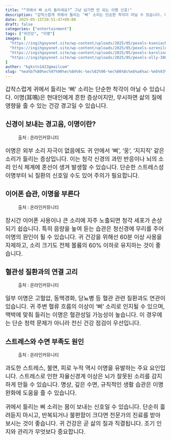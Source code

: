 ```yaml
---
title: "“귀에서 삐 소리 들리세요?” 그냥 넘기면 안 되는 이명 신호!"
description: "갑작스럽게 귀에서 들리는 ‘삐’ 소리는 단순한 착각이 아닐 수 있습니다. 이명(耳鳴)은 현대인에게 흔한 증상이지만, 무시하면 삶의 질에 영향을 줄 수 있는 건강 경고일 수 있습니다."
date: 2025-05-15T20:51:47+09:00
draft: false
categories: ["entertainment"]
tags: ["귀건강", "이명"]
images: [
  "https://ingihgoyonet.site/wp-content/uploads/2025/05/pexels-kseniachernaya-3965524-684x1024.jpg"
  "https://ingihgoyonet.site/wp-content/uploads/2025/05/pexels-ozrenildo-599571-1024x683.jpg"
  "https://ingihgoyonet.site/wp-content/uploads/2025/05/pexels-karolina-grabowska-5206951-1024x683.jpg"
  "https://ingihgoyonet.site/wp-content/uploads/2025/05/pexels-olly-3808057-1024x616.jpg"
]
author: "kgkstn1423gmailcom"
slug: "%ea%b7%80%ec%97%90%ec%84%9c-%ec%82%90-%ec%86%8c%eb%a6%ac-%eb%93%a4%eb%a6%ac%ec%84%b8%ec%9a%94-%ea%b7%b8%eb%83%a5-%eb%84%98%ea%b8%b0%eb%a9%b4-%ec%95%88-%eb%90%98%eb%8a%94-%ec%9d%b4"
---
```


<p style="font-size:18px">갑작스럽게 귀에서 들리는 ‘삐’ 소리는 단순한 착각이 아닐 수 있습니다. 이명(耳鳴)은 현대인에게 흔한 증상이지만, 무시하면 삶의 질에 영향을 줄 수 있는 건강 경고일 수 있습니다.</p> <h2 >신경이 보내는 경고음, 이명이란?</h2> <figure ><img src="https://ingihgoyonet.site/wp-content/uploads/2025/05/pexels-kseniachernaya-3965524-684x1024.jpg" alt="" style="aspect-ratio:16/9;object-fit:cover"/><figcaption >출처 : 온라인커뮤니티</figcaption></figure> <p style="font-size:18px">이명은 외부 소리 자극이 없음에도 귀 안에서 ‘삐’, ‘웅’, ‘지지직’ 같은 소리가 들리는 증상입니다. 이는 청각 신경의 과민 반응이나 뇌의 소리 인식 체계에 혼선이 생겨 발생할 수 있습니다. 단순한 스트레스성 이명부터 뇌 질환의 신호일 수도 있어 주의가 필요합니다.</p> <h2 >이어폰 습관, 이명을 부른다</h2> <figure ><img src="https://ingihgoyonet.site/wp-content/uploads/2025/05/pexels-ozrenildo-599571-1024x683.jpg" alt="" style="aspect-ratio:16/9;object-fit:cover"/><figcaption >출처 : 온라인커뮤니티</figcaption></figure> <p style="font-size:18px">장시간 이어폰 사용이나 큰 소리에 자주 노출되면 청각 세포가 손상되기 쉽습니다. 특히 음량을 높여 듣는 습관은 청신경에 무리를 주어 이명의 원인이 될 수 있습니다. 귀 건강을 위해선 60분 이상 사용을 자제하고, 소리 크기도 전체 볼륨의 60% 이하로 유지하는 것이 좋습니다.</p> <h2 >혈관성 질환과의 연결 고리</h2> <figure ><img src="https://ingihgoyonet.site/wp-content/uploads/2025/05/pexels-karolina-grabowska-5206951-1024x683.jpg" alt="" style="aspect-ratio:16/9;object-fit:cover"/><figcaption >출처 : 온라인커뮤니티</figcaption></figure> <p style="font-size:18px">일부 이명은 고혈압, 동맥경화, 당뇨병 등 혈관 관련 질환과도 연관이 있습니다. 귀 주변 혈류 흐름의 이상이 ‘삐’ 소리로 인지될 수 있으며, 맥박에 맞춰 들리는 이명은 혈관성일 가능성이 높습니다. 이 경우에는 단순 청력 문제가 아니라 전신 건강 점검이 우선입니다.</p> <h2 >스트레스와 수면 부족도 원인</h2> <figure ><img src="https://ingihgoyonet.site/wp-content/uploads/2025/05/pexels-olly-3808057-1024x616.jpg" alt="" style="aspect-ratio:16/9;object-fit:cover"/><figcaption >출처 : 온라인커뮤니티</figcaption></figure> <p style="font-size:18px">과도한 스트레스, 불면, 피로 누적 역시 이명을 유발하는 주요 요인입니다. 스트레스로 인한 자율신경계 이상은 뇌가 잘못된 소리를 감지하게 만들 수 있습니다. 명상, 깊은 수면, 규칙적인 생활 습관은 이명 완화에 도움을 줄 수 있습니다.</p> <p style="font-size:18px">귀에서 들리는 삐 소리는 몸이 보내는 신호일 수 있습니다. 단순히 흘려듣지 마시고, 반복되거나 불편함이 크다면 전문가의 진료를 받아보시는 것이 좋습니다. 귀 건강은 곧 삶의 질과 직결됩니다. 조기 인지와 관리가 무엇보다 중요합니다.</p>